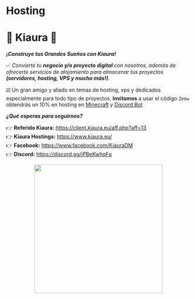 # Hosting
# 🧡 **__Kiaura__** 🧡 

***¡Construye tus Grandes Sueños con Kiaura!***

✅ *Convierte tu **negocio y/o proyecto digital** con nosotros, además de ofrecerte servicios de alojamiento para almacenar tus proyectos **(servidores, hosting, VPS y mucho más!)**.*

☑️ Un gran amigo y aliado en temas de hosting, vps y dedicados especialmente para todo tipo de proyectos.
**Invitamos** a usar el código `Zeew` obtendrás un 10% en hosting en [Minecraft](https://www.kiaura.eu/hosting-minecraft) y [Discord Bot](https://www.kiaura.eu/discordbot-hosting)

***¿Qué esperas para seguirnos?***

👉 **Referido Kiaura:** https://client.kiaura.eu/aff.php?aff=13 <br> 
👉 **Kiaura Hostings:** https://www.kiaura.eu/ <br>
👉 **Facebook:** https://www.facebook.com/KiauraDM <br>
👉 **Discord:** https://discord.gg/jPBeKwhqFq <br>

<div align="center">
    <a href="https://client.kiaura.eu/aff.php?aff=13"> <img alt="" width="350px" src="https://cdn.discordapp.com/attachments/803684125432741918/880585473989427204/unknown.png"> </a>
</div>
